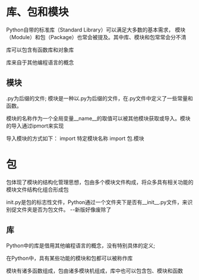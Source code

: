 # 库、包和模块
Python自带的标准库（Standard Library）可以满足大多数的基本需求，
模块（Module）和包（Package）也常会被提及。其中库、模块和包常常会分不清

库可以包含有函数库和对象库

库来自于其他编程语言的概念

## 模块
.py为后缀的文件;
模块是一种以.py为后缀的文件，在.py文件中定义了一些常量和函数。

模块的名称作为一个全局变量__name__的取值可以被其他模块获取或导入。模块的导入通过ipmort来实现

导入模块的方式如下：
import 特定模块名称
import 包.模块

# 包
包体现了模块的结构化管理思想，包由多个模块文件构成，将众多具有相关功能的模块文件结构化组合形成包

init.py是包的标志性文件，Python通过一个文件夹下是否有__init__.py文件，来识别促文件夹是否为包文件。 --新版好像废除了

## 库
Python中的库是借用其他编程语言的概念，没有特别具体的定义;

在Python中，具有某些功能的模块和包都可以被称作库

模块有诸多函数组成，包由诸多模块机组成，库中也可以包含包、模块和函数